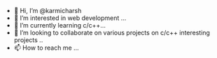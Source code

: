 - 👋 Hi, I’m @karmicharsh
- 👀 I’m interested in web development ...
- 🌱 I’m currently learning  c/c++...
- 💞️ I’m looking to collaborate on various projects on c/c++ interesting projects  ..
- 📫 How to reach me ...

<!---
karmicharsh/karmicharsh is a ✨ special ✨ repository because its `README.md` (this file) appears on your GitHub profile.
You can click the Preview link to take a look at your changes.
--->
